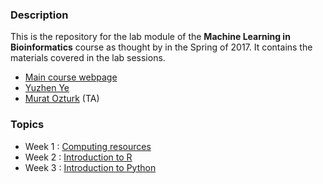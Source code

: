 ### Description

This is the repository for the lab module of the **Machine Learning in Bioinformatics** course as thought by  in the Spring of 2017.
It contains the materials covered in the lab sessions.

  * [Main course webpage](http://homes.soic.indiana.edu/yye/lab/teaching/spring2017-I529/)
  * [Yuzhen Ye](http://homes.soic.indiana.edu/yye/lab/index.php)
  * [Murat Ozturk](https://murat.littleblack.fish) (TA)

### Topics

  * Week 1 : [Computing resources](computing/)
  * Week 2 : [Introduction to R](R-intro/)
  * Week 3 : [Introduction to Python](Python-intro/)
